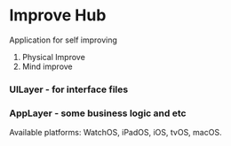 #  Improve Hub

Application for self improving

1. Physical Improve
2. Mind improve


### UILayer - for interface files
### AppLayer - some business logic and etc

Available platforms: WatchOS, iPadOS, iOS, tvOS, macOS.
